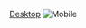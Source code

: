[Desktop](https://github.com/Gabriel-Vic/Tom-s-Jazz-School/assets/142271373/f511f014-d673-4dff-b2eb-875cb3df4de6) ![Mobile](https://github.com/Gabriel-Vic/Tom-s-Jazz-School/assets/142271373/c854959d-04d3-4850-b285-9d64e79318bc)

